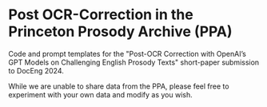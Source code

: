 # Post OCR-Correction in the Princeton Prosody Archive (PPA)

Code and prompt templates for the "Post-OCR Correction with OpenAI’s GPT Models on Challenging
English Prosody Texts" short-paper submission to DocEng 2024. 

While we are unable to share data from the PPA, please feel free to experiment with your own data and modify as you wish.
